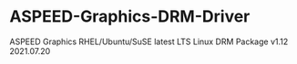 # ASPEED-Graphics-DRM-Driver
ASPEED Graphics RHEL/Ubuntu/SuSE latest LTS Linux DRM Package  v1.12  2021.07.20
